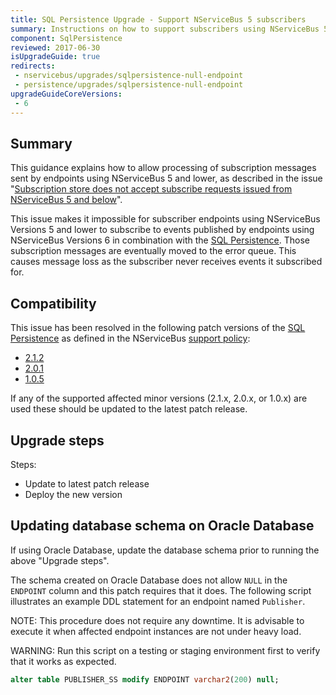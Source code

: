 ```yaml
---
title: SQL Persistence Upgrade - Support NServiceBus 5 subscribers
summary: Instructions on how to support subscribers using NServiceBus 5 and lower
component: SqlPersistence
reviewed: 2017-06-30
isUpgradeGuide: true
redirects:
 - nservicebus/upgrades/sqlpersistence-null-endpoint
 - persistence/upgrades/sqlpersistence-null-endpoint
upgradeGuideCoreVersions:
 - 6
---
```



## Summary

This guidance explains how to allow processing of subscription messages sent by endpoints using NServiceBus 5 and lower, as described in the issue "[Subscription store does not accept subscribe requests issued from NServiceBus 5 and below](https://github.com/Particular/NServiceBus.Persistence.Sql/issues/112)".

This issue makes it impossible for subscriber endpoints using NServiceBus Versions 5 and lower to subscribe to events published by endpoints using NServiceBus Versions 6 in combination with the [SQL Persistence](/persistence/sql/). Those subscription messages are eventually moved to the error queue. This causes message loss as the subscriber never receives events it subscribed for.


## Compatibility

This issue has been resolved in the following patch versions of the [SQL Persistence](/persistence/sql/) as defined in the NServiceBus [support policy](/nservicebus/upgrades/support-policy.md):

 * [2.1.2](https://github.com/Particular/NServiceBus.Persistence.Sql/releases/tag/2.1.2)
 * [2.0.1](https://github.com/Particular/NServiceBus.Persistence.Sql/releases/tag/2.0.1)
 * [1.0.5](https://github.com/Particular/NServiceBus.Persistence.Sql/releases/tag/1.0.5)

If any of the supported affected minor versions (2.1.x, 2.0.x, or 1.0.x) are used these should be updated to the latest patch release.


## Upgrade steps

Steps:

 * Update to latest patch release
 * Deploy the new version


## Updating database schema on Oracle Database

If using Oracle Database, update the database schema prior to running the above "Upgrade steps".

The schema created on Oracle Database does not allow `NULL` in the `ENDPOINT` column and this patch requires that it does. The following script illustrates an example DDL statement for an endpoint named `Publisher`.

NOTE: This procedure does not require any downtime. It is advisable to execute it when affected endpoint instances are not under heavy load.

WARNING: Run this script on a testing or staging environment first to verify that it works as expected.

```sql
alter table PUBLISHER_SS modify ENDPOINT varchar2(200) null;
```
